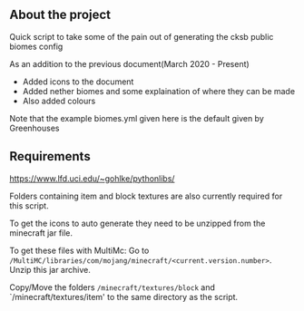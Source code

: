 <!--  ABOUT THE PROJECT -->
## About the project

Quick script to take some of the pain out of generating the cksb public biomes
 config

As an addition to the previous document(March 2020 - Present)
+ Added icons to the document
+ Added nether biomes and some explaination of where they can be made
+ Also added colours 

Note that the example biomes.yml given here is the default given by Greenhouses

<!-- REQUIREMENTS -->
## Requirements

https://www.lfd.uci.edu/~gohlke/pythonlibs/

Folders containing item and block textures are also currently required for this
 script.

To get the icons to auto generate they need to be unzipped from the minecraft
 jar file.

To get these files with MultiMc:
Go to `/MultiMC/libraries/com/mojang/minecraft/<current.version.number>`.
Unzip this jar archive.

Copy/Move the folders `/minecraft/textures/block` and `/minecraft/textures/item'
to the same directory as the script.
